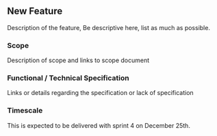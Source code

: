 ## New Feature

Description of the feature, Be descriptive here, list as much as possible. 

### Scope

Description of scope and links to scope document

### Functional / Technical Specification

Links or details regarding the specification or lack of specification

### Timescale

This is expected to be delivered with sprint 4 on December 25th. 

